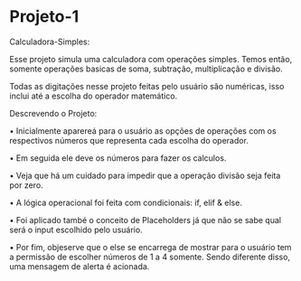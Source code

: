 # Projeto-1
 Calculadora-Simples:

Esse projeto simula uma calculadora com operações simples. 
Temos então, somente operações basicas de soma, subtração, multiplicação e divisão.

Todas as digitações nesse projeto feitas pelo usuário são numéricas, isso inclui até a escolha do operador matemático.

Descrevendo o Projeto:

 • Inicialmente aparereá para o usuário as opções de operações com os respectivos números que representa cada escolha do operador.
 
 • Em seguida ele deve os números para fazer os calculos.
 
 • Veja que há um cuidado para impedir que a operação divisão seja feita por zero.
 
 • A lógica operacional foi feita com condicionais: if, elif & else.
 
 • Foi aplicado també o conceito de Placeholders já que não se sabe qual será o input escolhido pelo usuário.
 
 • Por fim, objeserve que o else se encarrega de mostrar para o usuário tem a permissão de escolher números de 1 a 4 somente. Sendo diferente disso, uma mensagem de alerta é acionada.
